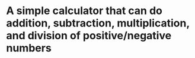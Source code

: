 # A simple calculator that can do addition, subtraction, multiplication, and division of positive/negative numbers
